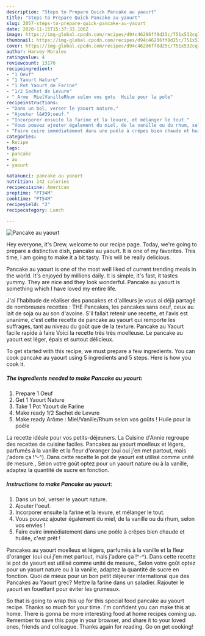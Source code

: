 ```yaml
---
description: "Steps to Prepare Quick Pancake au yaourt"
title: "Steps to Prepare Quick Pancake au yaourt"
slug: 2057-steps-to-prepare-quick-pancake-au-yaourt
date: 2020-11-15T15:37:33.186Z
image: https://img-global.cpcdn.com/recipes/d94c46206ff8d25c/751x532cq70/pancake-au-yaourt-photo-principale-de-la-recette.jpg
thumbnail: https://img-global.cpcdn.com/recipes/d94c46206ff8d25c/751x532cq70/pancake-au-yaourt-photo-principale-de-la-recette.jpg
cover: https://img-global.cpcdn.com/recipes/d94c46206ff8d25c/751x532cq70/pancake-au-yaourt-photo-principale-de-la-recette.jpg
author: Harvey Morales
ratingvalue: 4
reviewcount: 13176
recipeingredient:
- "1 Oeuf"
- "1 Yaourt Nature"
- "1 Pot Yaourt de Farine"
- "1/2 Sachet de Levure"
- " Arme  MielVanilleRhum selon vos gots  Huile pour la pole"
recipeinstructions:
- "Dans un bol, verser le yaourt nature."
- "Ajouter l&#39;oeuf."
- "Incorporer ensuite la farine et la levure, et mélanger le tout."
- "Vous pouvez ajouter également du miel, de la vanille ou du rhum, selon vos envies !"
- "Faire cuire immédiatement dans une poêle à crêpes bien chaude et huilée, c&#39;est prêt !"
categories:
- Recipe
tags:
- pancake
- au
- yaourt

katakunci: pancake au yaourt 
nutrition: 142 calories
recipecuisine: American
preptime: "PT34M"
cooktime: "PT54M"
recipeyield: "2"
recipecategory: Lunch

---
```



![Pancake au yaourt](https://img-global.cpcdn.com/recipes/d94c46206ff8d25c/751x532cq70/pancake-au-yaourt-photo-principale-de-la-recette.jpg)

Hey everyone, it's Drew, welcome to our recipe page. Today, we're going to prepare a distinctive dish, pancake au yaourt. It is one of my favorites. This time, I am going to make it a bit tasty. This will be really delicious.

Pancake au yaourt is one of the most well liked of current trending meals in the world. It's enjoyed by millions daily. It is simple, it's fast, it tastes yummy. They are nice and they look wonderful. Pancake au yaourt is something which I have loved my entire life.

J&#39;ai l&#39;habitude de réaliser des pancakes et d&#39;ailleurs je vous ai déjà partagé de nombreuses recettes : THE Pancakes, les pancakes sans oeuf, ceux au lait de soja ou au son d&#39;avoine. S&#39;il fallait retenir une recette, et l&#39;avis est unanime, c&#39;est cette recette de pancake au yaourt qui remporte les suffrages, tant au niveau du goût que de la texture. Pancake au Yaourt facile rapide à faire Voici la recette très très moelleuse. Le pancake au yaourt est léger, épais et surtout délicieux.


To get started with this recipe, we must prepare a few ingredients. You can cook pancake au yaourt using 5 ingredients and 5 steps. Here is how you cook it.

<!--inarticleads1-->

##### The ingredients needed to make Pancake au yaourt:

1. Prepare 1 Oeuf
1. Get 1 Yaourt Nature
1. Take 1 Pot Yaourt de Farine
1. Make ready 1/2 Sachet de Levure
1. Make ready  Arôme : Miel/Vanille/Rhum selon vos goûts ! Huile pour la poêle


La recette idéale pour vos petits-déjeuners. La Cuisine d&#39;Annie regroupe des recettes de cuisine faciles. Pancakes au yaourt moelleux et légers, parfumés à la vanille et la fleur d&#39;oranger (oui oui j&#39;en met partout, mais j&#39;adore ça !^-^). Dans cette recette le pot de yaourt est utilisé comme unité de mesure., Selon votre goût optez pour un yaourt nature ou à la vanille, adaptez la quantité de sucre en fonction. 

<!--inarticleads2-->

##### Instructions to make Pancake au yaourt:

1. Dans un bol, verser le yaourt nature.
1. Ajouter l&#39;oeuf.
1. Incorporer ensuite la farine et la levure, et mélanger le tout.
1. Vous pouvez ajouter également du miel, de la vanille ou du rhum, selon vos envies !
1. Faire cuire immédiatement dans une poêle à crêpes bien chaude et huilée, c&#39;est prêt !


Pancakes au yaourt moelleux et légers, parfumés à la vanille et la fleur d&#39;oranger (oui oui j&#39;en met partout, mais j&#39;adore ça !^-^). Dans cette recette le pot de yaourt est utilisé comme unité de mesure., Selon votre goût optez pour un yaourt nature ou à la vanille, adaptez la quantité de sucre en fonction. Quoi de mieux pour un bon petit déjeuner international que des Pancakes au Yaourt grec? Mettre la farine dans un saladier. Rajouter le yaourt en fouettant pour éviter les grumeaux. 

So that is going to wrap this up for this special food pancake au yaourt recipe. Thanks so much for your time. I'm confident you can make this at home. There is gonna be more interesting food at home recipes coming up. Remember to save this page in your browser, and share it to your loved ones, friends and colleague. Thanks again for reading. Go on get cooking!
